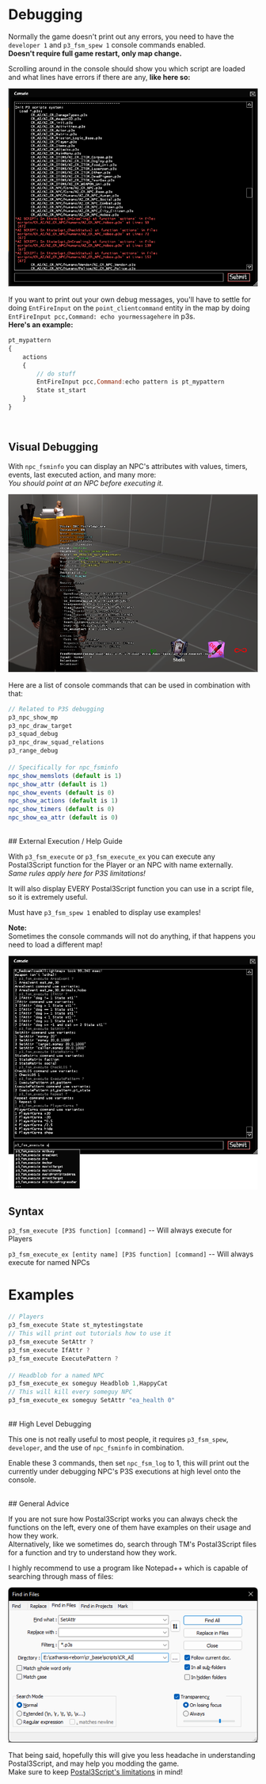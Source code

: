 # Debugging

Normally the game doesn't print out any errors, you need to have the  
<code>developer 1</code> and <code>p3_fsm_spew 1</code> console commands enabled.  
**Doesn't require full game restart, only map change.**

Scrolling around in the console should show you which script are loaded and what lines have errors if there are any, **like here so:**

![p3_fsm_spew 1](../images/p3_fsm_spew.png)

If you want to print out your own debug messages, you'll have to settle for doing <code>EntFireInput</code> on the <code>point_clientcommand</code> entity in the map by doing <code>EntFireInput pcc,Command: echo yourmessagehere</code> in p3s.  
**Here's an example:**
```js
pt_mypattern
{
	actions
	{
		// do stuff
		EntFireInput pcc,Command:echo pattern is pt_mypattern
		State st_start
	}
}
```
<br>

## Visual Debugging

With <code>npc_fsminfo</code> you can display an NPC's attributes with values, timers, events, last executed action, and many more:  
*You should point at an NPC before executing it.*

![npc_fsminfo](../images/npc_fsminfo.png)


Here are a list of console commands that can be used in combination with that:
```js
// Related to P3S debugging
p3_npc_show_mp
p3_npc_draw_target
p3_squad_debug
p3_npc_draw_squad_relations
p3_range_debug

// Specifically for npc_fsminfo
npc_show_memslots (default is 1)
npc_show_attr (default is 1)
npc_show_events (default is 0)
npc_show_actions (default is 1)
npc_show_timers (default is 0)
npc_show_ea_attr (default is 0)
```

<br>
## External Execution / Help Guide

With <code>p3_fsm_execute</code> or <code>p3_fsm_execute_ex</code> you can execute any Postal3Script function for the Player or an NPC with name externally.  
*Same rules apply here for P3S limitations!*

It will also display EVERY Postal3Script function you can use in a script file, so it is extremely useful.

Must have <code>p3_fsm_spew 1</code> enabled to display use examples!

**Note:**   
Sometimes the console commands will not do anything, if that happens you need to load a different map!</p>

![p3_fsm_execute](../images/p3_fsm_execute.png)

## Syntax
```p3_fsm_execute [P3S function] [command]``` -- Will always execute for Players</p>
```p3_fsm_execute_ex [entity name] [P3S function] [command]``` -- Will always execute for named NPCs</p>
# Examples
```js
// Players
p3_fsm_execute State st_mytestingstate
// This will print out tutorials how to use it
p3_fsm_execute SetAttr ?
p3_fsm_execute IfAttr ?
p3_fsm_execute ExecutePattern ?

// Headblob for a named NPC
p3_fsm_execute_ex someguy Headblob 1,HappyCat
// This will kill every someguy NPC
p3_fsm_execute_ex someguy SetAttr "ea_health 0"
```

<br>
## High Level Debugging

This one is not really useful to most people, it requires <code>p3_fsm_spew</code>, <code>developer</code>, and the use of <code>npc_fsminfo</code> in combination.

Enable these 3 commands, then set <code>npc_fsm_log</code> to 1, this will print out the currently under debugging NPC's P3S executions at high level onto the console.

<br>
## General Advice

If you are not sure how Postal3Script works you can always check the functions on the left, every one of them have examples on their usage and how they work.  
Alternatively, like we sometimes do, search through TM's Postal3Script files for a function and try to understand how they work.  

I highly recommend to use a program like Notepad++ which is capable of searching through mass of files:  

![notepadpp](../images/notepadpp2.png)

That being said, hopefully this will give you less headache in understanding Postal3Script, and may help you modding the game.  
Make sure to keep [Postal3Script's limitations](../whatispostal3script#limitations) in mind!
